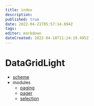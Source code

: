 ```yaml
---
title: index
description: 
published: true
date: 2022-04-21T05:57:14.694Z
tags: 
editor: markdown
dateCreated: 2022-04-18T11:24:19.495Z
---
```


# DataGridLight

- [scheme](scheme.md)
- modules
  - [paging](modules/paging.md)
  - [pager](modules/pager.md)
  - [selection](modules/selection.md)
